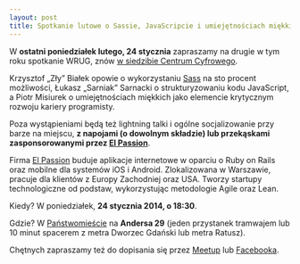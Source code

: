 ```yaml
---
layout: post
title: Spotkanie lutowe o Sassie, JavaScripcie i umiejętnościach miękkich
---
```


W **ostatni poniedziałek lutego, 24 stycznia** zapraszamy
na drugie w tym roku spotkanie WRUG, znów [w siedzibie
Centrum Cyfrowego](http://panstwomiasto.pl).

Krzysztof „Zły” Białek opowie o wykorzystaniu
[Sass](http://sass-lang.com) na sto procent możliwości,
Łukasz „Sarniak” Sarnacki o strukturyzowaniu kodu
JavaScript, a Piotr Misiurek o umiejętnościach miękkich
jako elemencie krytycznym rozwoju kariery programisty.

Poza wystąpieniami będą też lightning talki i ogólne
socjalizowanie przy barze na miejscu, **z napojami
(o dowolnym składzie) lub przekąskami zasponsorowanymi
przez [El Passion](http://www.elpassion.com)**.

Firma [El Passion](http://www.elpassion.com) buduje aplikacje
internetowe w oparciu o Ruby on Rails oraz mobilne dla systemów
iOS i Android. Zlokalizowana w Warszawie, pracuje dla klientów
z Europy Zachodniej oraz USA. Tworzy startupy technologiczne od
podstaw, wykorzystując metodologie Agile oraz Lean.

Kiedy? W poniedziałek, **24 stycznia 2014, o 18:30**.

Gdzie? W [Państwomieście](http://panstwomiasto.pl) na
**Andersa 29** (jeden przystanek tramwajem lub 10 minut
spacerem z metra Dworzec Gdański lub metra Ratusz).

Chętnych zapraszamy też do dopisania się przez
[Meetup](http://www.meetup.com/Warsaw-Ruby-Users-Group-WRUG/events/166271762/)
lub [Facebooka](https://www.facebook.com/events/1433303933571347/).
